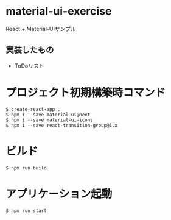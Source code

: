 # material-ui-exercise
React + Material-UIサンプル
## 実装したもの
* ToDoリスト

# プロジェクト初期構築時コマンド
```
$ create-react-app .
$ npm i --save material-ui@next
$ npm i --save material-ui-icons
$ npm i --save react-transition-group@1.x
```

# ビルド
```
$ npm run build
```

# アプリケーション起動
```
$ npm run start
```
